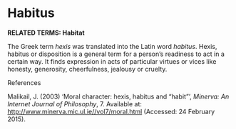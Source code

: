# Habitus

**RELATED TERMS: Habitat**

The Greek term _hexis_ was translated into the Latin word _habitus_. Hexis, habitus or disposition is a general term for a person’s readiness to act in a certain way. It finds expression in acts of particular virtues or vices like honesty, generosity, cheerfulness, jealousy or cruelty. 

References

Malikail, J. (2003) ‘Moral character: hexis, habitus and “habit”’, _Minerva: An Internet Journal of Philosophy_, 7. Available at: http://www.minerva.mic.ul.ie//vol7/moral.html (Accessed: 24 February 2015).
